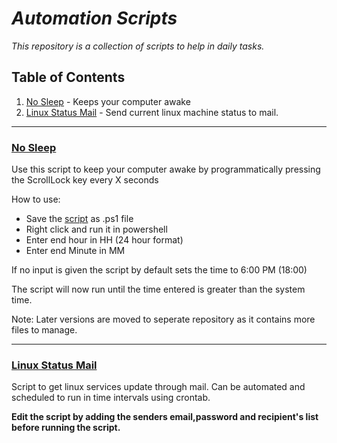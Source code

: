 # _Automation Scripts_ 

_This repository is a collection of scripts to help in daily tasks._

## Table of Contents

1. [No Sleep](#no-sleep) - Keeps your computer awake
2. [Linux Status Mail](#linux-status-mail) - Send current linux machine status to mail.

***
### [No Sleep](https://github.com/abhilashreddysh/AutomationScripts/blob/main/noSleep.ps1)

Use this script to keep your computer awake by programmatically pressing the ScrollLock key every X seconds
  
How to use:
- Save the [script](https://github.com/abhilashreddysh/AutomationScripts/blob/main/noSleep.ps1) as .ps1 file
- Right click and run it in powershell
- Enter end hour in HH (24 hour format)
- Enter end Minute in MM

If no input is given the script by default sets the time to 6:00 PM (18:00)

The script will now run until the time entered is greater than the system time.

Note: Later versions are moved to seperate repository as it contains more files to manage.

***
### [Linux Status Mail](https://github.com/abhilashreddysh/AutomationScripts/blob/main/linuxStatusMail.py)

Script to get linux services update through mail.
Can be automated and scheduled to run in time intervals using crontab.

**Edit the script by adding the senders email,password and recipient's list before running the script.**
